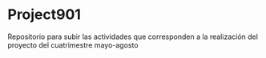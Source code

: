 # Project901
Repositorio para subir las actividades que corresponden a la realización del proyecto del cuatrimestre mayo-agosto
